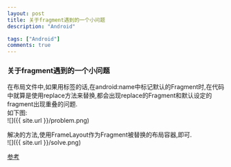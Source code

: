 ```yaml
---
layout: post
title: 关于fragment遇到的一个小问题
description: "Android"

tags: ["Android"]
comments: true
---
```


### 关于fragment遇到的一个小问题
在布局文件中,如果用<fragment>标签的话,在android:name中标记默认的Fragment时,在代码中就算是使用replace方法来替换,都会出现replace的Fragment和默认设定的fragment出现重叠的问题.  
如下图:  
![]({{ site.url }}/problem.png)  

解决的方法,使用FrameLayout作为Fragment被替换的布局容器,即可.    
![]({{ site.url }}/solve.png)  


[参考](http://www.apkbus.com/android-121899-1-35.html)